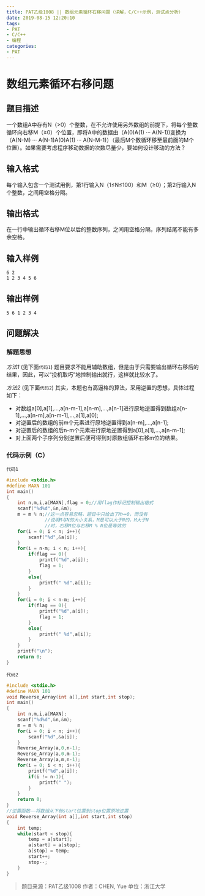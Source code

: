 ```yaml
---
title: PAT乙级1008 || 数组元素循环右移问题（详解，C/C++示例，测试点分析）
date: 2019-08-15 12:20:10
tags:
- PAT
- C/C++
- 编程
categories:
- PAT
---
```


# **数组元素循环右移问题**
## **题目描述**
一个数组A中存有N（>0）个整数，在不允许使用另外数组的前提下，将每个整数循环向右移M（≥0）个位置，即将A中的数据由（A(0)A(1) ··· A(N-1))变换为（A(N-M) ··· A(N-1)A(0)A(1) ··· A(N-M-1)）（最后M个数循环移至最前面的M个位置）。如果需要考虑程序移动数据的次数尽量少，要如何设计移动的方法？
## **输入格式**
每个输入包含一个测试用例，第1行输入N（1≤N≤100）和M（≥0）；第2行输入N个整数，之间用空格分隔。
## **输出格式**
在一行中输出循环右移M位以后的整数序列，之间用空格分隔，序列结尾不能有多余空格。
## **输入样例**
```null
6 2
1 2 3 4 5 6
```
## **输出样例**
```null
5 6 1 2 3 4
```

## 问题解决

### 解题思想
*方法1* (见下面`代码1`)
题目要求不能用辅助数组，但是由于只需要输出循环右移后的结果，因此，可以“投机取巧”地控制输出就行，这样就比较水了。

*方法2* (见下面`代码2`)
其实，本题也有高逼格的算法，采用逆置的思想，具体过程如下：

*  对数组a[0],a[1],...,a[n-m-1],a[n-m],...,a[n-1]进行原地逆置得到数组a[n-1],...,a[n-m],a[n-m-1],...,a[1],a[0];
*  对逆置后的数组的前m个元素进行原地逆置得到a[n-m],...,a[n-1];
*  对逆置后的数组的后n-m个元素进行原地逆置得到a[0],a[1],...,a[n-m-1];
*  对上面两个子序列分别逆置后便可得到对原数组循环右移m位的结果。

### 代码示例（C）

`代码1`

```c
#include <stdio.h>
#define MAXN 101
int main()
{
    int n,m,i,a[MAXN],flag = 0;//用flag作标记控制输出格式
    scanf("%d%d",&n,&m);
    m = m % n;//这一点容易忽略，题目中只给出了M>=0，而没有
              //说明M与N的大小关系，M是可以大于N的，M大于N
              //时，右移M位与右移M % N位是等效的
    for(i = 0; i < n; i++){
        scanf("%d",&a[i]);
    }
    for(i = n-m; i < n; i++){
        if(flag == 0){
            printf("%d",a[i]);
            flag = 1;
        }
        else{
            printf(" %d",a[i]);
        }
    }
    for(i = 0; i < n-m; i++){
        if(flag == 0){
            printf("%d",a[i]);
            flag = 1;
        }
        else{
            printf(" %d",a[i]);
        }
    }
    printf("\n");
    return 0;
}
```

`代码2`
```c
#include <stdio.h>
#define MAXN 101
void Reverse_Array(int a[],int start,int stop);
int main()
{
    int n,m,i,a[MAXN];
    scanf("%d%d",&n,&m);
    m = m % n;
    for(i = 0; i < n; i++){
        scanf("%d",&a[i]);
    }
    Reverse_Array(a,0,n-1);
    Reverse_Array(a,0,m-1);
    Reverse_Array(a,m,n-1);
    for(i = 0; i < n; i++){
        printf("%d",a[i]);
        if(i != n-1){
            printf(" ");
        }
    }
    return 0;
}
//逆置函数——将数组从下标start位置到stop位置原地逆置
void Reverse_Array(int a[],int start,int stop)
{
    int temp;
    while(start < stop){
        temp = a[start];
        a[start] = a[stop];
        a[stop] = temp;
        start++;
        stop--;
    }
}
```

>题目来源：PAT乙级1008
>作者：CHEN, Yue
>单位：浙江大学